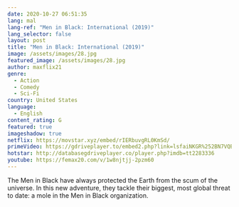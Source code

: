 ```yaml
---
date: 2020-10-27 06:51:35
lang: mal
lang-ref: "Men in Black: International (2019)"
lang_selector: false
layout: post
title: "Men in Black: International (2019)"
image: /assets/images/28.jpg
featured_image: /assets/images/28.jpg
author: maxflix21
genre:
  - Action
  - Comedy
  - Sci-Fi
country: United States
language:
  - English
content_rating: G
featured: true
imageshadow: true
netflix: https://movstar.xyz/embed/rIERbuvgRL0KmSd/
primeVideo: https://gdriveplayer.to/embed2.php?link=lsfaiNKGR%252BN7VQBz%252BTsHoQ6Ej4lg7SQPMN1B2M%252F3vztwoMBn5cbtqHlV6Ee%252F9nPtxEjp6qk%252BbIeeLjRoOSIwHFVGG6OQS90hcn6Rtu2rR8SRut3fgXImyGCMyQp0BpsJDuMK4y423McVJQ7Ehxs9wdSVUwxIjvDUYtd%252Ffxnmqh0g4irVzkZ3Qbv8UPa%252F0RMr0%253D
hotstar: http://databasegdriveplayer.co/player.php?imdb=tt2283336
youtube: https://femax20.com/v/1w8njtjj-2pzm60
---
```

The Men in Black have always protected the Earth from the scum of the universe. In this new adventure, they tackle their biggest, most global threat to date: a mole in the Men in Black organization.